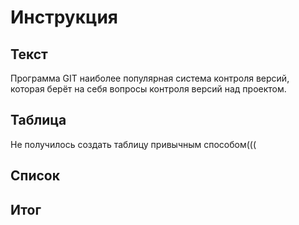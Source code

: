 # Инструкция

## Текст
Программа GIT наиболее популярная система контроля версий, которая берёт на себя вопросы контроля версий над проектом.
## Таблица
Не получилось создать таблицу привычным способом(((
## Список

## Итог